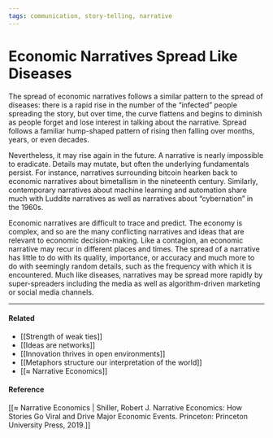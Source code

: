 ```yaml
---
tags: communication, story-telling, narrative
---
```


# Economic Narratives Spread Like Diseases

The spread of economic narratives follows a similar pattern to the spread of diseases: there is a rapid rise in the number of the “infected” people spreading the story, but over time, the curve flattens and begins to diminish as people forget and lose interest in talking about the narrative. Spread follows a familiar hump-shaped pattern of rising then falling over months, years, or even decades.

Nevertheless, it may rise again in the future. A narrative is nearly impossible to eradicate. Details may mutate, but often the underlying fundamentals persist. For instance, narratives surrounding bitcoin hearken back to economic narratives about bimetallism in the nineteenth century. Similarly, contemporary narratives about machine learning and automation share much with Luddite narratives as well as narratives about “cybernation” in the 1960s.

Economic narratives are difficult to trace and predict. The economy is complex, and so are the many conflicting narratives and ideas that are relevant to economic decision-making. Like a contagion, an economic narrative may recur in different places and times. The spread of a narrative has little to do with its quality, importance, or accuracy and much more to do with seemingly random details, such as the frequency with which it is encountered. Much like diseases, narratives may be spread more rapidly by super-spreaders including the media as well as algorithm-driven marketing or social media channels.

---

#### Related

- [[Strength of weak ties]]
- [[Ideas are networks]]
- [[Innovation thrives in open environments]]
- [[Metaphors structure our interpretation of the world]]
- [[≈ Narrative Economics]]

#### Reference

[[≈ Narrative Economics | Shiller, Robert J. Narrative Economics: How Stories Go Viral and Drive Major Economic Events. Princeton: Princeton University Press, 2019.]]